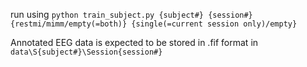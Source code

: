run using 
```python train_subject.py {subject#} {session#} {restmi/mimm/empty(=both)} {single(=current session only)/empty}```

Annotated EEG data is expected to be stored in .fif format in ```data\S{subject#}\Session{session#}```
